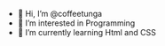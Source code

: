 - 👋 Hi, I’m @coffeetunga
- 👀 I’m interested in Programming
- 🌱 I’m currently learning Html and CSS

